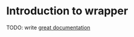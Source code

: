 # Introduction to wrapper

TODO: write [great documentation](http://jacobian.org/writing/what-to-write/)
